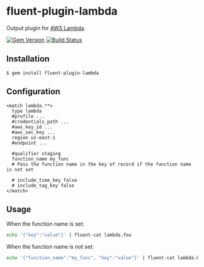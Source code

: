 # fluent-plugin-lambda

Output plugin for [AWS Lambda](http://aws.amazon.com/lambda/).

[![Gem Version](https://badge.fury.io/rb/fluent-plugin-lambda.svg)](http://badge.fury.io/rb/fluent-plugin-lambda)
[![Build Status](https://travis-ci.org/winebarrel/fluent-plugin-lambda.svg?branch=master)](https://travis-ci.org/winebarrel/fluent-plugin-lambda)

## Installation

    $ gem install fluent-plugin-lambda

## Configuration

```
<match lambda.**>
  type lambda
  #profile ...
  #credentials_path ...
  #aws_key_id ...
  #aws_sec_key ...
  region us-east-1
  #endpoint ...

  #qualifier staging
  function_name my_func
  # Pass the function name in the key of record if the function name is not set

  # include_time_key false
  # include_tag_key false
</match>
```

## Usage

When the function name is set:

```sh
echo '{"key":"value"}' | fluent-cat lambda.foo
```

When the function name is not set:

```sh
echo '{"function_name":"my_func", "key":"value"}' | fluent-cat lambda.bar
```
